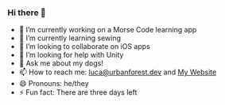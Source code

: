 ### Hi there 👋

- 🔭 I’m currently working on a Morse Code learning app
- 🌱 I’m currently learning sewing
- 👯 I’m looking to collaborate on iOS apps
- 🤔 I’m looking for help with Unity
- 💬 Ask me about my dogs!
- 📫 How to reach me: luca@urbanforest.dev and [My Website](https://luca.fm)
- 😄 Pronouns: he/they
- ⚡ Fun fact: There are three days left
